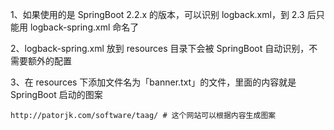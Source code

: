 1、如果使用的是 SpringBoot 2.2.x 的版本，可以识别 logback.xml，到 2.3 后只能用 logback-spring.xml 命名了

2、logback-spring.xml 放到 resources 目录下会被 SpringBoot 自动识别，不需要额外的配置

3、在 resources 下添加文件名为「banner.txt」的文件，里面的内容就是 SpringBoot 启动的图案

    http://patorjk.com/software/taag/ # 这个网站可以根据内容生成图案